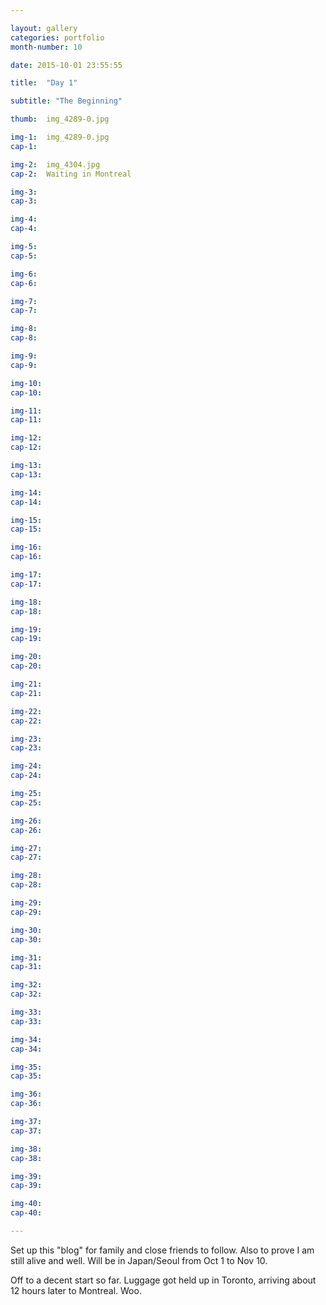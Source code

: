 ```yaml
---

layout: gallery
categories: portfolio
month-number: 10

date: 2015-10-01 23:55:55

title:  "Day 1"

subtitle: "The Beginning"

thumb:	img_4289-0.jpg

img-1:	img_4289-0.jpg
cap-1:	

img-2:	img_4304.jpg
cap-2:	Waiting in Montreal

img-3:	
cap-3: 	

img-4:    
cap-4:	

img-5:    
cap-5:	

img-6:	
cap-6:	

img-7:	
cap-7:	

img-8:	
cap-8:	

img-9:	
cap-9:	

img-10:	
cap-10:	

img-11:	
cap-11:	

img-12:	
cap-12:	

img-13:	
cap-13:	

img-14:	
cap-14:	

img-15:	
cap-15:	

img-16:	
cap-16:	

img-17:	
cap-17:	

img-18:	
cap-18:	

img-19:	
cap-19:	

img-20:	
cap-20:	

img-21:	
cap-21:	

img-22:	
cap-22:	

img-23:	
cap-23:	

img-24:	
cap-24:	

img-25:	
cap-25:	

img-26:	
cap-26:	

img-27:	
cap-27:	

img-28:	
cap-28:	

img-29:	
cap-29:	

img-30:	
cap-30:	

img-31:	
cap-31:	

img-32:	
cap-32:	

img-33:	
cap-33:	

img-34:	
cap-34:	

img-35:	
cap-35:	

img-36:	
cap-36:	

img-37:	
cap-37:	

img-38:	
cap-38:	

img-39:	
cap-39:	

img-40:	
cap-40:	

---
```


Set up this "blog" for family and close friends to follow. Also to prove I am still alive and well. Will be in Japan/Seoul from Oct 1 to Nov 10.

Off to a decent start so far. Luggage got held up in Toronto, arriving about 12 hours later to Montreal. Woo.
